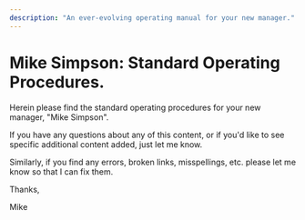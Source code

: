 ```yaml
---
description: "An ever-evolving operating manual for your new manager."
---
```


# Mike Simpson: Standard Operating Procedures.

Herein please find the standard operating procedures for your new
manager, "Mike Simpson".

If you have any questions about any of this content, or if you'd like
to see specific additional content added, just let me know.

Similarly, if you find any errors, broken links, misspellings,
etc. please let me know so that I can fix them.

Thanks,

Mike
